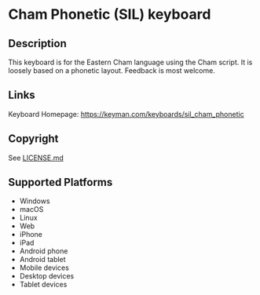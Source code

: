 Cham Phonetic (SIL) keyboard
==============

Description
-----------
This keyboard is for the Eastern Cham language using the Cham script. It is loosely based on a phonetic layout. Feedback is most welcome.

Links
-----
Keyboard Homepage: https://keyman.com/keyboards/sil_cham_phonetic

Copyright
---------
See [LICENSE.md](LICENSE.md)

Supported Platforms
-------------------
 * Windows
 * macOS
 * Linux
 * Web
 * iPhone
 * iPad
 * Android phone
 * Android tablet
 * Mobile devices
 * Desktop devices
 * Tablet devices

